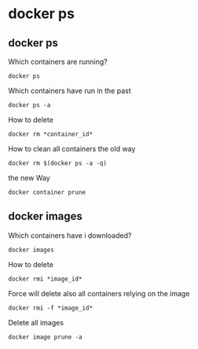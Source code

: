 # docker ps
## docker ps
Which containers are running?

	docker ps

Which containers have run in the past

	docker ps -a

How to delete

	docker rm *container_id*

How to clean all containers the old way

	docker rm $(docker ps -a -q)

the new Way

	docker container prune

## docker images
Which containers have i downloaded?

	docker images

How to delete

	docker rmi *image_id*

Force will delete also all containers relying on the image

	docker rmi -f *image_id*

Delete all images

	docker image prune -a
